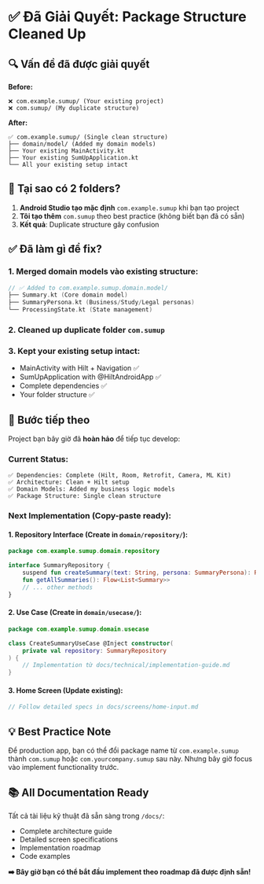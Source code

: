 # ✅ Đã Giải Quyết: Package Structure Cleaned Up

## 🔍 **Vấn đề đã được giải quyết**

**Before:**
```
❌ com.example.sumup/ (Your existing project)
❌ com.sumup/ (My duplicate structure)
```

**After:**
```
✅ com.example.sumup/ (Single clean structure)
├── domain/model/ (Added my domain models)
├── Your existing MainActivity.kt
├── Your existing SumUpApplication.kt
└── All your existing setup intact
```

## 🎯 **Tại sao có 2 folders?**

1. **Android Studio tạo mặc định** `com.example.sumup` khi bạn tạo project
2. **Tôi tạo thêm** `com.sumup` theo best practice (không biết bạn đã có sẵn)
3. **Kết quả**: Duplicate structure gây confusion

## ✅ **Đã làm gì để fix?**

### 1. **Merged domain models** vào existing structure:
```kotlin
// ✅ Added to com.example.sumup.domain.model/
├── Summary.kt (Core domain model)  
├── SummaryPersona.kt (Business/Study/Legal personas)
└── ProcessingState.kt (State management)
```

### 2. **Cleaned up duplicate** folder `com.sumup`

### 3. **Kept your existing setup** intact:
- MainActivity with Hilt + Navigation ✅
- SumUpApplication with @HiltAndroidApp ✅  
- Complete dependencies ✅
- Your folder structure ✅

## 🚀 **Bước tiếp theo**

Project bạn bây giờ đã **hoàn hảo** để tiếp tục develop:

### **Current Status:**
```
✅ Dependencies: Complete (Hilt, Room, Retrofit, Camera, ML Kit)
✅ Architecture: Clean + Hilt setup
✅ Domain Models: Added my business logic models
✅ Package Structure: Single clean structure
```

### **Next Implementation (Copy-paste ready):**

#### 1. **Repository Interface** (Create in `domain/repository/`):
```kotlin
package com.example.sumup.domain.repository

interface SummaryRepository {
    suspend fun createSummary(text: String, persona: SummaryPersona): Result<Summary>
    fun getAllSummaries(): Flow<List<Summary>>
    // ... other methods
}
```

#### 2. **Use Case** (Create in `domain/usecase/`):
```kotlin
package com.example.sumup.domain.usecase

class CreateSummaryUseCase @Inject constructor(
    private val repository: SummaryRepository
) {
    // Implementation từ docs/technical/implementation-guide.md
}
```

#### 3. **Home Screen** (Update existing):
```kotlin
// Follow detailed specs in docs/screens/home-input.md
```

## 💡 **Best Practice Note**

Để production app, bạn có thể đổi package name từ `com.example.sumup` thành `com.sumup` hoặc `com.yourcompany.sumup` sau này. Nhưng bây giờ focus vào implement functionality trước.

## 📚 **All Documentation Ready**

Tất cả tài liệu kỹ thuật đã sẵn sàng trong `/docs/`:
- Complete architecture guide
- Detailed screen specifications  
- Implementation roadmap
- Code examples

**➡️ Bây giờ bạn có thể bắt đầu implement theo roadmap đã được định sẵn!**
